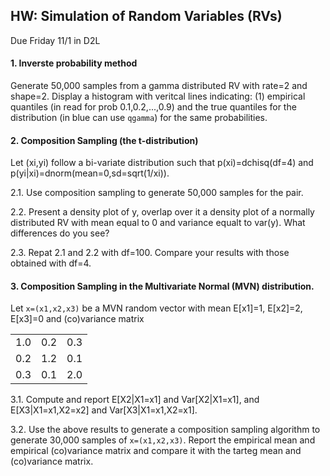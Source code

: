 ## HW: Simulation of Random Variables (RVs)

Due Friday 11/1 in D2L


#### 1. Inverste probability method

Generate 50,000 samples from a gamma distributed RV with rate=2 and shape=2. Display a histogram with veritcal lines indicating: (1) 
empirical quantiles (in read for prob 0.1,0.2,...,0.9) and the true quantiles for the distribution (in blue can use `qgamma`) for the same probabilities.


#### 2. Composition Sampling (the t-distribution)

Let (xi,yi) follow a bi-variate distribution such that p(xi)=dchisq(df=4) and p(yi|xi)=dnorm(mean=0,sd=sqrt(1/xi)). 

2.1. Use composition sampling to generate 50,000 samples for the pair.

2.2. Present a density plot of y, overlap over it a density plot of a normally distributed RV with mean equal to 0 and variance equalt to var(y). What differences do you see?

2.3. Repat 2.1 and 2.2 with df=100. Compare your results with those obtained with df=4.

#### 3. Composition Sampling in the Multivariate Normal (MVN) distribution.

Let `x=(x1,x2,x3)` be a MVN random vector with mean E[x1]=1, E[x2]=2, E[x3]=0 and (co)variance matrix

|   |   |   |
| ------------- |-------------| -----|
| 1.0 | 0.2 | 0.3|
| 0.2| 1.2 | 0.1 |
| 0.3 | 0.1 | 2.0 |


3.1. Compute and report E[X2|X1=x1] and Var[X2|X1=x1], and E[X3|X1=x1,X2=x2] and Var[X3|X1=x1,X2=x1].

3.2. Use the above results to generate a composition sampling algorithm to generate 30,000 samples of `x=(x1,x2,x3)`. Report the empirical mean and empirical (co)variance matrix and compare it with the tarteg mean and (co)variance matrix.


